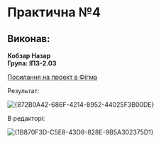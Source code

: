 # Практична №4

## Виконав:  
**Кобзар Назар**  
**Група: ІПЗ-2.03**  

[Посилання на проект в Фігма](https://www.figma.com/design/KRtbqlvCoZoCbdadmrim6k/Untitled?node-id=0-1&t=mGmwQncPCAN5oC8u-1)

Результат:

![{872B0A42-686F-4214-8952-44025F3B00DE}](https://github.com/user-attachments/assets/d7063c98-098b-47be-83ae-3ec096c23000)


В редакторі:

![{1B870F3D-C5E8-43D8-828E-9B5A302375D1}](https://github.com/user-attachments/assets/02f13a8c-80ec-4c9e-bb70-c24305d1b9b4)

